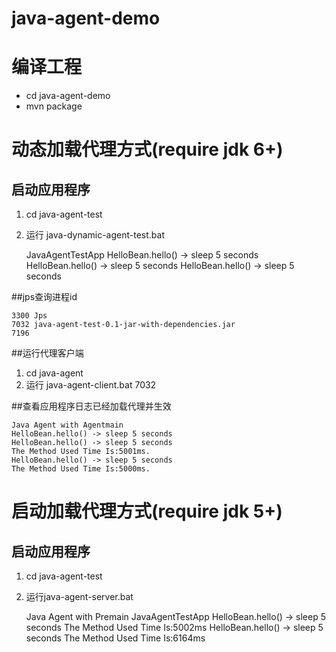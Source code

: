 # java-agent-demo

# 编译工程
+ cd java-agent-demo
+ mvn package

# 动态加载代理方式(require jdk 6+)
## 启动应用程序
1. cd java-agent-test
2. 运行  java-dynamic-agent-test.bat 

	JavaAgentTestApp
	HelloBean.hello() -> sleep 5 seconds
	HelloBean.hello() -> sleep 5 seconds
	HelloBean.hello() -> sleep 5 seconds		

##jps查询进程id

	3300 Jps
	7032 java-agent-test-0.1-jar-with-dependencies.jar
	7196

##运行代理客户端
1. cd java-agent
2. 运行  java-agent-client.bat 7032


##查看应用程序日志已经加载代理并生效

	Java Agent with Agentmain
	HelloBean.hello() -> sleep 5 seconds
	HelloBean.hello() -> sleep 5 seconds
	The Method Used Time Is:5001ms.
	HelloBean.hello() -> sleep 5 seconds
	The Method Used Time Is:5000ms.

# 启动加载代理方式(require jdk 5+)
## 启动应用程序
1. cd java-agent-test 
2. 运行java-agent-server.bat

	Java Agent with Premain
	JavaAgentTestApp
	HelloBean.hello() -> sleep 5 seconds
	The Method Used Time Is:5002ms
	HelloBean.hello() -> sleep 5 seconds
	The Method Used Time Is:6164ms